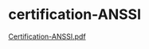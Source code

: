 # certification-ANSSI
[Certification-ANSSI.pdf](https://github.com/eduardoschoepf83/certification-ANSSI/files/8804673/Certification-ANSSI.pdf)
